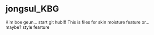 # jongsul_KBG

Kim boe geun... start git hub!!!
This is files for skin moisture feature or... maybe? style fearture  
